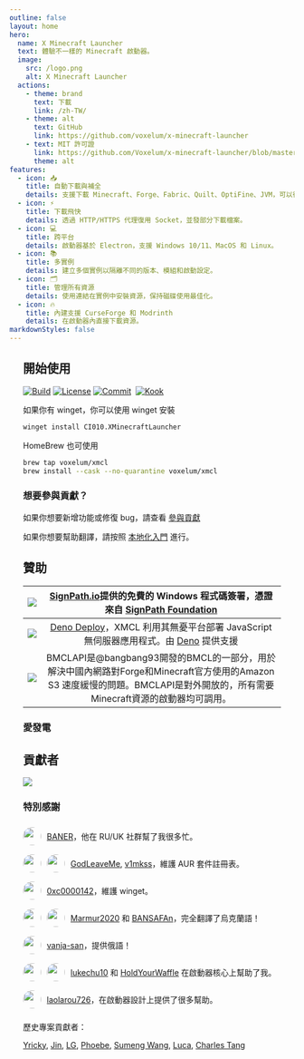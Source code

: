 ```yaml
---
outline: false
layout: home
hero:
  name: X Minecraft Launcher
  text: 體驗不一樣的 Minecraft 啟動器。
  image:
    src: /logo.png
    alt: X Minecraft Launcher
  actions:
    - theme: brand
      text: 下載
      link: /zh-TW/
    - theme: alt
      text: GitHub
      link: https://github.com/voxelum/x-minecraft-launcher
    - text: MIT 許可證
      link: https://github.com/Voxelum/x-minecraft-launcher/blob/master/LICENSE
      theme: alt
features:
  - icon: 📥
    title: 自動下載與補全
    details: 支援下載 Minecraft、Forge、Fabric、Quilt、OptiFine、JVM，可以從官方或第三方鏡像下載。
  - icon: ⚡️
    title: 下載飛快
    details: 透過 HTTP/HTTPS 代理復用 Socket，並發部分下載檔案。
  - icon: 💻
    title: 跨平台
    details: 啟動器基於 Electron，支援 Windows 10/11、MacOS 和 Linux。
  - icon: 📚
    title: 多實例
    details: 建立多個實例以隔離不同的版本、模組和啟動設定。
  - icon: 🗂
    title: 管理所有資源
    details: 使用連結在實例中安裝資源，保持磁碟使用最佳化。
  - icon: 🔥
    title: 內建支援 CurseForge 和 Modrinth
    details: 在啟動器內直接下載資源。
markdownStyles: false
---
```


<div class="vp-doc" style="margin: auto; max-width: 1180px; padding: 0 24px">

## 開始使用

<p style="display: flex; gap: 4px;">
  <a href="https://github.com/Voxelum/x-minecraft-launcher">
    <img src="https://github.com/Voxelum/x-minecraft-launcher/workflows/Build/badge.svg" alt="Build">
  </a>
  <a href="https://github.com/Voxelum/x-minecraft-launcher/blob/master/LICENSE">
    <img src="https://img.shields.io/npm/l/@xmcl/core.svg" alt="License">
  </a>
  <a href="https://conventionalcommits.org">
    <img src="https://img.shields.io/badge/Conventional%20Commits-1.0.0-yellow.svg" alt="Commit">
  </a>
  <br>
  <a href="https://kook.top/gqjSHh">
    <img src="https://img.shields.io/endpoint?url=https://api.xmcl.app/kook-badge" alt="Kook">
  </a>
</p>

如果你有 winget，你可以使用 winget 安裝

```bash
winget install CI010.XMinecraftLauncher
```

HomeBrew 也可使用

```bash
brew tap voxelum/xmcl
brew install --cask --no-quarantine voxelum/xmcl
```

### 想要參與貢獻？

如果你想要新增功能或修復 bug，請查看 [參與貢獻](/zh-TW/guide/contributing)

如果你想要幫助翻譯，請按照 [本地化入門](/zh-TW/guide/i18n) 進行。


## 贊助

| [![](https://github.com/DGP-Studio/Snap.Hutao/assets/10614984/73ae8b90-f3c7-4033-b2b7-f4126331ce66)](https://www.netlify.com/) |                 [SignPath.io](https://signpath.io/)提供的免費的 Windows 程式碼簽署，憑證來自 [SignPath Foundation](https://signpath.org/)                  |
| :----------------------------------------------------------------------------------------------------------------------------: | :------------------------------------------------------------------------------------------------------------------------------------------------------------------------: |
|                                        [![](/deno-logo.webp)](https://deno.com/deploy)                                         |        [Deno Deploy](https://deno.com/deploy)，XMCL 利用其無憂平台部署 JavaScript 無伺服器應用程式。由 [Deno](https://deno.com/) 提供支援        |
|                                         [![](https://bmclapidoc.bangbang93.com/assets/favicon.ico?v=1742218388684)](https://bmclapidoc.bangbang93.com/)                                         | BMCLAPI是@bangbang93開發的BMCL的一部分，用於解決中國內網路對Forge和Minecraft官方使用的Amazon S3 速度緩慢的問題。BMCLAPI是對外開放的，所有需要Minecraft資源的啟動器均可調用。 |

### 愛發電

<!-- afdian-start -->
<!--@include: ../../parts/afdian.md-->
<!-- afdian-end -->

## 貢獻者

<a href="https://github.com/voxelum/x-minecraft-launcher/graphs/contributors" flex justify-center>
  <img src="https://contrib.rocks/image?repo=voxelum/x-minecraft-launcher" />
</a>

### 特別感謝

<div style="display: flex; align-items: center; gap: 10px;">
<img width="32" height="32" style="border-radius: 100%" src="https://avatars.githubusercontent.com/u/86590991?v=4">

[BANER](https://github.com/BANSAFAn)，他在 RU/UK 社群幫了我很多忙。
</div>

<div style="display: flex; align-items: center; gap: 10px;">
<img width="32" height="32" style="border-radius: 100%" src="https://avatars.githubusercontent.com/u/119564588?v=4">
<img width="32" height="32" style="border-radius: 100%" src="https://avatars.githubusercontent.com/u/155435591?v=4">

[GodLeaveMe](https://github.com/GodLeaveMe), [v1mkss](https://github.com/v1mkss)，維護 AUR 套件註冊表。
</div>

<div style="display: flex; align-items: center; gap: 10px;">
<img width="32" height="32" style="border-radius: 100%" src="https://avatars.githubusercontent.com/u/52188337?v=4">

[0xc0000142](https://github.com/0xc0000142)，維護 winget。
</div>

<div style="display: flex; align-items: center; gap: 10px;">
<img width="32" height="32" style="border-radius: 100%" src="https://avatars.githubusercontent.com/u/109208530?v=4">
<img width="32" height="32" style="border-radius: 100%" src="https://avatars.githubusercontent.com/u/86590991?v=4">

[Marmur2020](https://github.com/Marmur2020) 和 [BANSAFAn](https://github.com/BANSAFAn)，完全翻譯了烏克蘭語！
</div>

<div style="display: flex; align-items: center; gap: 10px;">
<img width="32" height="32" style="border-radius: 100%" src="https://avatars.githubusercontent.com/u/7201687?v=4">

[vanja-san](https://github.com/vanja-san)，提供俄語！
</div>

<div style="display: flex; align-items: center; gap: 10px;">
<img width="32" height="32" style="border-radius: 100%" src="https://avatars.githubusercontent.com/u/37006668?v=4">
<img width="32" height="32" style="border-radius: 100%" src="https://avatars.githubusercontent.com/u/11472320?v=4">

[lukechu10](https://github.com/lukechu10) 和 [HoldYourWaffle](https://github.com/HoldYourWaffle) 在啟動器核心上幫助了我。
</div>

<div style="display: flex; align-items: center; gap: 10px;">
<img width="32" height="32" style="border-radius: 100%" src="https://avatars.githubusercontent.com/u/25716486?v=4">

[laolarou726](https://github.com/laolarou726)，在啟動器設計上提供了很多幫助。
</div>

歷史專案貢獻者：

[Yricky](https://github.com/Yricky), [Jin](https://github.com/Indexyz), [LG](https://github.com/LasmGratel), [Phoebe](https://github.com/PhoebezZ), [Sumeng Wang](https://github.com/darkkingwsm), [Luca](https://github.com/LucaIsGenius), [Charles Tang](https://github.com/CharlesQT)

</div>

